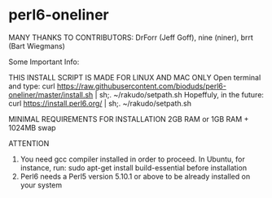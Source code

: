 # perl6-oneliner

MANY THANKS TO CONTRIBUTORS: DrForr (Jeff Goff), nine (niner), brrt (Bart Wiegmans)

Some Important Info:

THIS INSTALL SCRIPT IS MADE FOR LINUX AND MAC ONLY
Open terminal and type:
curl https://raw.githubusercontent.com/bioduds/perl6-oneliner/master/install.sh | sh;. ~/rakudo/setpath.sh
Hopeffuly, in the future: curl https://install.perl6.org/ | sh;. ~/rakudo/setpath.sh

MINIMAL REQUIREMENTS FOR INSTALLATION
2GB RAM or 1GB RAM + 1024MB swap

ATTENTION
1. You need gcc compiler installed in order to proceed. In Ubuntu, for instance, run:
sudo apt-get install build-essential
before installation
2. Perl6 needs a Perl5 version 5.10.1 or above to be already installed on your system
